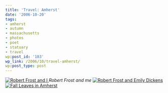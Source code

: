 ```yaml
---
title: 'Travel: Amherst'
date: '2006-10-20'
tags:
- amherst
- autumn
- massachusetts
- photos
- poet
- statuary
- travel
wp:post_id: '103'
wp_link: /2006/10/travel-amherst/
wp:post_type: post
---
```


[ ![Robert Frost and I](http://static.flickr.com/114/274694491_db63da1674.jpg) ](http://www.flickr.com/photos/bensheldon/274694491/ "Photo Sharing") _Robert Frost and me_ [ ![Robert Frost and Emily Dickens](http://static.flickr.com/104/274694596_58839be950_m.jpg) ](http://www.flickr.com/photos/bensheldon/274694596/ "Photo Sharing") [ ![Fall Leaves in Amherst](http://static.flickr.com/81/274694520_64046649d8_m.jpg) ](http://www.flickr.com/photos/bensheldon/274694520/ "Photo Sharing")
